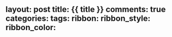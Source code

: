layout: post
title: {{ title }}
comments: true
categories:
tags:
ribbon:
ribbon_style:
ribbon_color:
---

